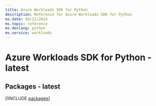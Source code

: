 ```yaml
---
title: Azure Workloads SDK for Python
description: Reference for Azure Workloads SDK for Python
ms.date: 04/12/2024
ms.topic: reference
ms.devlang: python
ms.service: workloads
---
```

# Azure Workloads SDK for Python - latest
## Packages - latest
[!INCLUDE [packages](workloads-index.md)]